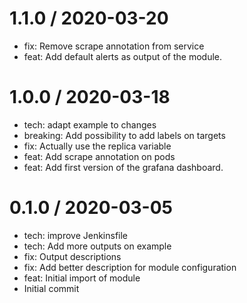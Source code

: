 
1.1.0 / 2020-03-20
==================

  * fix: Remove scrape annotation from service
  * feat: Add default alerts as output of the module.

1.0.0 / 2020-03-18
==================

  * tech: adapt example to changes
  * breaking: Add possibility to add labels on targets
  * fix: Actually use the replica variable
  * feat: Add scrape annotation on pods
  * feat: Add first version of the grafana dashboard.

0.1.0 / 2020-03-05
==================

  * tech: improve Jenkinsfile
  * tech: Add more outputs on example
  * fix: Output descriptions
  * fix: Add better description for module configuration
  * feat: Initial import of module
  * Initial commit
